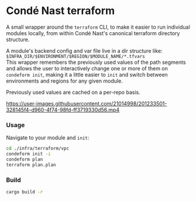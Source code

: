 # Condé Nast terraform

A small wrapper around the `terraform` CLI, to make it easier to run individual modules locally, from within Condé Nast's canonical terraform directory structure.

A module's backend config and var file live in a dir structure like: `$INFRA_DIR/$ENVIRONMENT/$REGION/$MODULE_NAME/*.tfvars`<br>
This wrapper remembers the previously used values of the path segments and allows the user to interactively change one or more of them on `condeform init`, making it a little easier to `init` and switch between environments and regions for any given module.

Previously used values are cached on a per-repo basis.



https://user-images.githubusercontent.com/21014998/201233501-328145f4-d960-4f74-98fd-ff3719330d56.mp4



### Usage

Navigate to your module and `init`:
```sh
cd ./infra/terraform/vpc
condeform init -i
condeform plan
terraform plan.plan
```

### Build

```sh
cargo build -r
```
